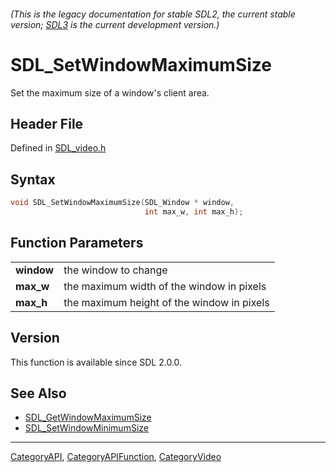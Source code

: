###### (This is the legacy documentation for stable SDL2, the current stable version; [SDL3](https://wiki.libsdl.org/SDL3/) is the current development version.)
# SDL_SetWindowMaximumSize

Set the maximum size of a window's client area.

## Header File

Defined in [SDL_video.h](https://github.com/libsdl-org/SDL/blob/SDL2/include/SDL_video.h)

## Syntax

```c
void SDL_SetWindowMaximumSize(SDL_Window * window,
                              int max_w, int max_h);

```

## Function Parameters

|                |                                            |
| -------------- | ------------------------------------------ |
| **window**     | the window to change                       |
| **max_w**      | the maximum width of the window in pixels  |
| **max_h**      | the maximum height of the window in pixels |

## Version

This function is available since SDL 2.0.0.

## See Also

- [SDL_GetWindowMaximumSize](SDL_GetWindowMaximumSize)
- [SDL_SetWindowMinimumSize](SDL_SetWindowMinimumSize)

----
[CategoryAPI](CategoryAPI), [CategoryAPIFunction](CategoryAPIFunction), [CategoryVideo](CategoryVideo)

